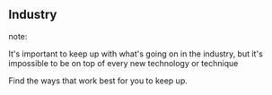 <!-- .slide: data-background="resources/industry.jpg" -->

##  Industry


note:

It's important to keep up with what's going on in the industry, but it's impossible to be on top of every new technology or technique

Find the ways that work best for you to keep up.
